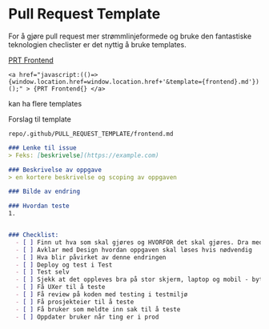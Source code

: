 # Pull Request Template


For å gjøre pull request mer strømmlinjeformede og bruke den fantastiske teknologien checlister er det nyttig å bruke templates.


<a href="javascript:(()=>{window.location.href=window.location.href+'&template=frontend.md'})();"> PRT Frontend </a>

`<a href="javascript:(()=>{window.location.href=window.location.href+'&template={frontend}.md'})();" > {PRT Frontend{} </a>`

kan ha flere templates

Forslag til template

`repo/.github/PULL_REQUEST_TEMPLATE/frontend.md`

```md
### Lenke til issue 
> Feks: [beskrivelse](https://example.com) 

### Beskrivelse av oppgave
> en kortere beskrivelse og scoping av oppgaven 

### Bilde av endring

### Hvordan teste
1.


### Checklist:
  - [ ] Finn ut hva som skal gjøres og HVORFOR det skal gjøres. Dra med designer her hvis det trengs.
  - [ ] Avklar med Design hvordan oppgaven skal løses hvis nødvendig
  - [ ] Hva blir påvirket av denne endringen
  - [ ] Deploy og test i Test
  - [ ] Test selv
  - [ ] Sjekk at det oppleves bra på stor skjerm, laptop og mobil - bytt ut med de viktigste skjermstårelsene dere leverer for( dere bør samle inn data om dette)
  - [ ] Få UXer til å teste
  - [ ] Få review på koden med testing i testmiljø
  - [ ] Få prosjekteier til å teste
  - [ ] Få bruker som meldte inn sak til å teste
  - [ ] Oppdater bruker når ting er i prod
  ```